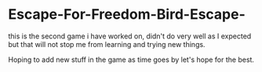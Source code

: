 # Escape-For-Freedom-Bird-Escape-
this is the second game i have worked on, didn't do very well as I expected but that will not stop me from learning and trying new things.


Hoping to add new stuff in the game as time goes by
let's hope for the best.
